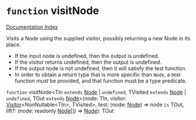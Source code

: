 # `function` visitNode

[Documentation Index](../README.md)

Visits a Node using the supplied visitor, possibly returning a new Node in its place.

- If the input node is undefined, then the output is undefined.
- If the visitor returns undefined, then the output is undefined.
- If the output node is not undefined, then it will satisfy the test function.
- In order to obtain a return type that is more specific than `Node`, a test
  function _must_ be provided, and that function must be a type predicate.

`function` visitNode\<TIn `extends` [Node](../interface.Node/README.md) | `undefined`, TVisited `extends` [Node](../interface.Node/README.md) | `undefined`, TOut `extends` [Node](../interface.Node/README.md)>(node: TIn, visitor: [Visitor](../type.Visitor/README.md)\<NonNullable\<TIn>, TVisited>, test: (node: [Node](../interface.Node/README.md)) => node `is` TOut, lift?: (node: readonly [Node](../interface.Node/README.md)\[]) => [Node](../interface.Node/README.md)): TOut